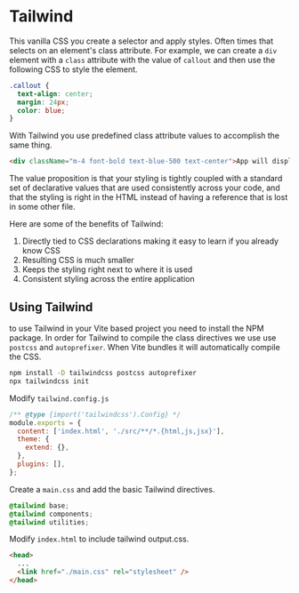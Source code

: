 # Tailwind

This vanilla CSS you create a selector and apply styles. Often times that selects on an element's class attribute. For example, we can create a `div` element with a `class` attribute with the value of `callout` and then use the following CSS to style the element.

```css
.callout {
  text-align: center;
  margin: 24px;
  color: blue;
}
```

With Tailwind you use predefined class attribute values to accomplish the same thing.

```html
<div className="m-4 font-bold text-blue-500 text-center">App will display here</div>
```

The value proposition is that your styling is tightly coupled with a standard set of declarative values that are used consistently across your code, and that the styling is right in the HTML instead of having a reference that is lost in some other file.

Here are some of the benefits of Tailwind:

1. Directly tied to CSS declarations making it easy to learn if you already know CSS
1. Resulting CSS is much smaller
1. Keeps the styling right next to where it is used
1. Consistent styling across the entire application

## Using Tailwind

to use Tailwind in your Vite based project you need to install the NPM package. In order for Tailwind to compile the class directives we use use `postcss` and `autoprefixer`. When Vite bundles it will automatically compile the CSS.

```sh
npm install -D tailwindcss postcss autoprefixer
npx tailwindcss init
```

Modify `tailwind.config.js`

```js
/** @type {import('tailwindcss').Config} */
module.exports = {
  content: ['index.html', './src/**/*.{html,js,jsx}'],
  theme: {
    extend: {},
  },
  plugins: [],
};
```

Create a `main.css` and add the basic Tailwind directives.

```css
@tailwind base;
@tailwind components;
@tailwind utilities;
```

Modify `index.html` to include tailwind output.css.

```html
<head>
  ...
  <link href="./main.css" rel="stylesheet" />
</head>
```
